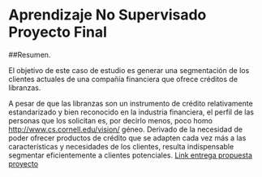 # Aprendizaje No Supervisado Proyecto Final

##Resumen. 

El objetivo de este caso de estudio es generar una segmentación de los clientes actuales de una compañía financiera que ofrece créditos de libranzas.  

 

A pesar de que las libranzas son un instrumento de crédito relativamente estandarizado y bien reconocido en la industria financiera, el perfil de las personas que los solicitan es, por decirlo menos, poco homo http://www.cs.cornell.edu/vision/ géneo. Derivado de la necesidad de poder ofrecer productos de crédito que se adapten cada vez más a las características y necesidades de los clientes, resulta indispensable segmentar eficientemente a clientes potenciales. 
[Link entrega propuesta proyecto]( https://github.com/maortiz1/AprendizajeNOSuper_Proyecto/blob/main/Entregas/Proyecto%20-%20Entrega%201-%20Propuesta.pdf)
